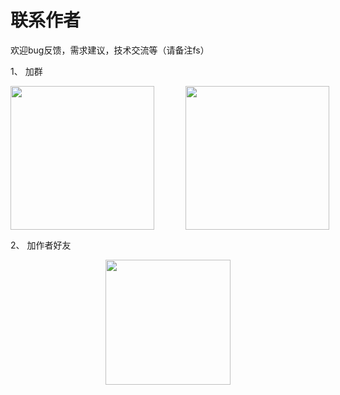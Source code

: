 # 联系作者

欢迎bug反馈，需求建议，技术交流等（请备注fs）

1、 加群
<div style="display: flex; justify-content:space-around;"><img style="margin-right:50px" height="230px" src="http://wxgroup.docmirror.cn/weixin/group/fast-crud/1qrcode.jpg"><img height="230px" src="https://gitee.com/fast-crud/fast-crud/raw/main/images/qq_group.png"></div>

2、 加作者好友
<div style="display: flex; justify-content:space-around;"><img height="200px" src="https://gitee.com/fast-crud/fast-crud/raw/main/images/me.png"></div>
